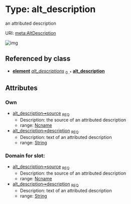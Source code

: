
# Type: alt_description


an attributed description

URI: [meta:AltDescription](https://w3id.org/biolink/biolinkml/meta/AltDescription)


![img](http://yuml.me/diagram/nofunky;dir:TB/class/\[Element]++-%20alt_descriptions%200..*>\[AltDescription&#124;source(pk):ncname;description:string])

## Referenced by class

 *  **[element](element.md)** *[alt_descriptions](alt_descriptions.md)*  <sub>0..*</sub>  **[alt_description](alt_description.md)**

## Attributes


### Own

 * [alt_description➞source](alt_description_source.md)  <sub>REQ</sub>
    * Description: the source of an attributed description
    * range: [Ncname](type/Ncname.md)
 * [alt_description➞description](alt_description_text.md)  <sub>REQ</sub>
    * Description: text of an attributed description
    * range: [String](type/String.md)

### Domain for slot:

 * [alt_description➞source](alt_description_source.md)  <sub>REQ</sub>
    * Description: the source of an attributed description
    * range: [Ncname](type/Ncname.md)
 * [alt_description➞description](alt_description_text.md)  <sub>REQ</sub>
    * Description: text of an attributed description
    * range: [String](type/String.md)
